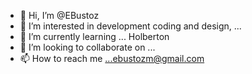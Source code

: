 - 👋 Hi, I’m @EBustoz
- 👀 I’m interested in development coding and design, ...
- 🌱 I’m currently learning ... Holberton
- 💞️ I’m looking to collaborate on ... 
- 📫 How to reach me ...ebustozm@gmail.com

<!---
EBustoz/EBustoz is a ✨ special ✨ repository because its `README.md` (this file) appears on your GitHub profile.
You can click the Preview link to take a look at your changes.
--->
